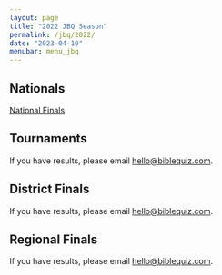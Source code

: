 ```yaml
---
layout: page
title: "2022 JBQ Season"
permalink: /jbq/2022/
date: "2023-04-10"
menubar: menu_jbq
---
```


## Nationals
<a href="{% link _pages/jbq/2022/nationals.md %}" class="button is-primary">National Finals</a>

## Tournaments
If you have results, please email <hello@biblequiz.com>.

## District Finals
If you have results, please email <hello@biblequiz.com>.

## Regional Finals
If you have results, please email <hello@biblequiz.com>.
